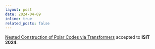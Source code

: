 ```yaml
---
layout: post
date: 2024-04-09
inline: true
related_posts: false
---
```


<a href="https://ieeexplore.ieee.org/document/10619466">Nested Construction of Polar Codes via Transformers</a> accepted to **ISIT 2024**. 

